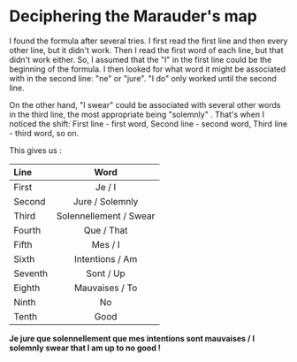 # Deciphering the Marauder's map

I found the formula after several tries. I first read the first line and then every other line, but it didn't work. Then I read the first word of each line, but that didn't work either.
So, I assumed that the "I" in the first line could be the beginning of the formula. I then looked for what word it might be associated with in the second line: "ne" or "jure". "I do" only worked until the second line. 

On the other hand, "I swear" could be associated with several other words in the third line, the most appropriate being "solemnly" .
That's when I noticed the shift: First line - first word, Second line - second word, Third line - third word, so on.

This gives us : 

| Line| Word     | 
| :--------------- |:---------------:| 
|First  |   Je / I      |
| Second | Jure / Solemnly              | 
| Third  | Solennellement / Swear        |   
| Fourth | Que / That | 
| Fifth | Mes / I |
| Sixth | Intentions / Am |
| Seventh | Sont / Up |
| Eighth  | Mauvaises / To |
| Ninth | No |
| Tenth | Good |

**Je jure que solennellement que mes intentions sont mauvaises / I solemnly swear that I am up to no good !** 
